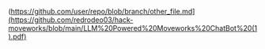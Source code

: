 (https://github.com/user/repo/blob/branch/other_file.md](https://github.com/redrodeo03/hack-moveworks/blob/main/LLM%20Powered%20Moveworks%20ChatBot%20(1).pdf)
